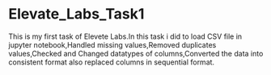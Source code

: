 # Elevate_Labs_Task1
This is my first task of Elevete Labs.In this task i did to load CSV file in jupyter notebook,Handled missing values,Removed duplicates values,Checked and Changed datatypes of columns,Converted the data into consistent format also replaced columns in sequential format.
